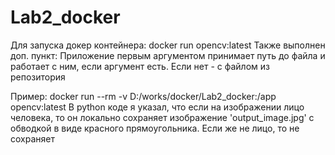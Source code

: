 # Lab2_docker
Для запуска докер контейнера: docker run opencv:latest
Также выполнен доп. пункт: Приложение первым аргументом принимает путь до файла и работает с ним, если аргумент есть. Если нет - с файлом из репозитория

Пример: docker run --rm -v D:/works/docker/Lab2_docker:/app opencv:latest
В python коде я указал, что если на изображении лицо человека, то он локально сохраняет изображение 'output_image.jpg' с обводкой в виде красного прямоугольника. Если же не лицо, то не сохраняет

